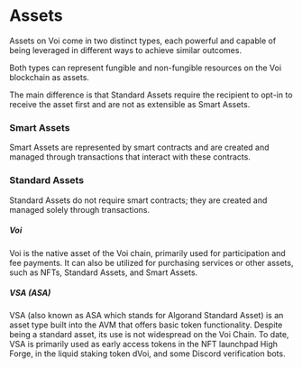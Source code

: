 # Assets

Assets on Voi come in two distinct types, each powerful and capable of being leveraged in different ways to achieve similar outcomes.

Both types can represent fungible and non-fungible resources on the Voi blockchain as assets.

The main difference is that Standard Assets require the recipient to opt-in to receive the asset first and are not as extensible as Smart Assets.

### Smart Assets

Smart Assets are represented by smart contracts and are created and managed through transactions that interact with these contracts.


### Standard Assets

Standard Assets do not require smart contracts; they are created and managed solely through transactions.

##### Voi

Voi is the native asset of the Voi chain, primarily used for participation and fee payments. It can also be utilized for purchasing services or other assets, such as NFTs, Standard Assets, and Smart Assets.

##### VSA (ASA)

VSA (also known as ASA which stands for Algorand Standard Asset) is an asset type built into the AVM that offers basic token functionality. Despite being a standard asset, its use is not widespread on the Voi Chain. To date, VSA is primarily used as early access tokens in the NFT launchpad High Forge, in the liquid staking token dVoi, and some Discord verification bots.






